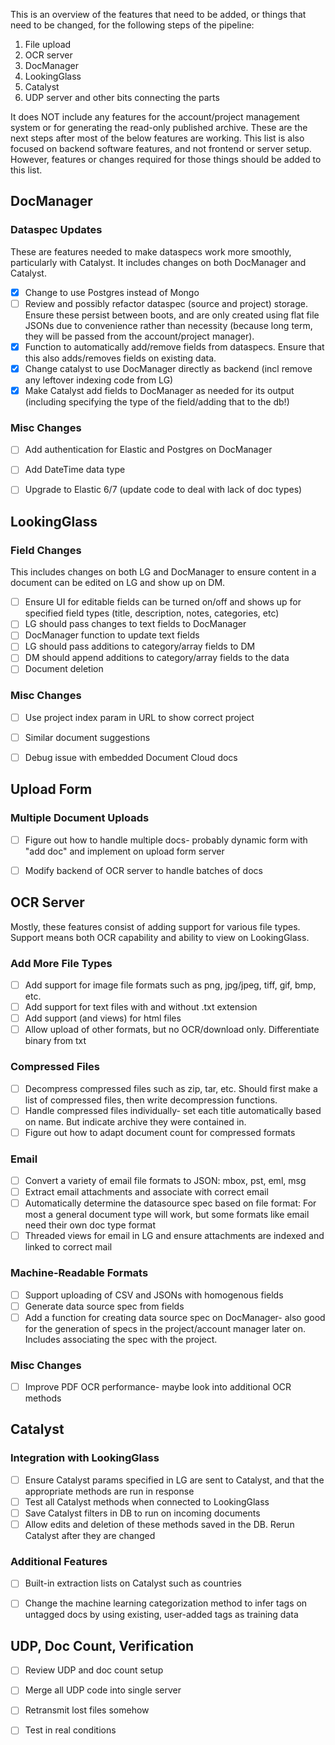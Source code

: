 This is an overview of the features that need to be added, or things that need
to be changed, for the following steps of the pipeline:
1. File upload
2. OCR server
3. DocManager
4. LookingGlass
5. Catalyst
6. UDP server and other bits connecting the parts

It does NOT include any features for the account/project management system or
for generating the read-only published archive. These are the next steps
after most of the below features are working. This list is also focused on
backend software features, and not frontend or server setup. However, features
or changes required for those things should be added to this list.


## DocManager

### Dataspec Updates
These are features needed to make dataspecs work more smoothly, particularly
with Catalyst. It includes changes on both DocManager and Catalyst.

- [x] Change to use Postgres instead of Mongo
- [ ] Review and possibly refactor dataspec (source and project) storage. Ensure
these persist between boots, and are only created using flat file JSONs due to
convenience rather than necessity (because long term, they will be passed from
the account/project manager).
- [x] Function to automatically add/remove fields from dataspecs. Ensure that
this also adds/removes fields on existing data.
- [x] Change catalyst to use DocManager directly as backend (incl remove any
leftover indexing code from LG)
- [x] Make Catalyst add fields to DocManager as needed for its output
(including specifying the type of the field/adding that to the db!)

### Misc Changes

- [ ] Add authentication for Elastic and Postgres on DocManager
- [ ] Add DateTime data type
- [ ] Upgrade to Elastic 6/7 (update code to deal with lack of doc types)


## LookingGlass

### Field Changes
This includes changes on both LG and DocManager to ensure content in a
document can be edited on LG and show up on DM.

- [ ] Ensure UI for editable fields can be turned on/off and shows up for
specified field types (title, description, notes, categories, etc)
- [ ] LG should pass changes to text fields to DocManager
- [ ] DocManager function to update text fields
- [ ] LG should pass additions to category/array fields to DM
- [ ] DM should append additions to category/array fields to the data
- [ ] Document deletion

### Misc Changes

- [ ] Use project index param in URL to show correct project
- [ ] Similar document suggestions
- [ ] Debug issue with embedded Document Cloud docs


## Upload Form

### Multiple Document Uploads
- [ ] Figure out how to handle multiple docs- probably dynamic form with "add
doc" and implement on upload form server
- [ ] Modify backend of OCR server to handle batches of docs


## OCR Server
Mostly, these features consist of adding support for various file
types. Support means both OCR capability and ability to view on LookingGlass.

### Add More File Types
- [ ] Add support for image file formats such as png, jpg/jpeg, tiff, gif,
bmp, etc.
- [ ] Add support for text files with and without .txt extension
- [ ] Add support (and views) for html files
- [ ] Allow upload of other formats, but no OCR/download only. Differentiate
binary from txt

### Compressed Files

- [ ] Decompress compressed files such as zip, tar, etc. Should first make a
list of compressed files, then write decompression functions.
- [ ] Handle compressed files individually- set each title automatically based
on name. But indicate archive they were contained in.
- [ ] Figure out how to adapt document count for compressed formats

### Email

- [ ] Convert a variety of email file formats to JSON: mbox, pst, eml, msg
- [ ] Extract email attachments and associate with correct email
- [ ] Automatically determine the datasource spec based on file format: For
most a general document type will work, but some formats like email need
their own doc type format
- [ ] Threaded views for email in LG and ensure attachments are indexed and
linked to correct mail

### Machine-Readable Formats

- [ ] Support uploading of CSV and JSONs with homogenous fields
- [ ] Generate data source spec from fields
- [ ] Add a function for creating data source spec on DocManager- also good
for the generation of specs in the project/account manager later on. Includes
associating the spec with the project.

### Misc Changes
- [ ] Improve PDF OCR performance- maybe look into additional OCR methods


## Catalyst

### Integration with LookingGlass

- [ ] Ensure Catalyst params specified in LG are sent to Catalyst, and that
the appropriate methods are run in response
- [ ] Test all Catalyst methods when connected to LookingGlass
- [ ] Save Catalyst filters in DB to run on incoming documents
- [ ] Allow edits and deletion of these methods saved in the DB. Rerun
Catalyst after they are changed

### Additional Features

- [ ] Built-in extraction lists on Catalyst such as countries
- [ ] Change the machine learning categorization method to infer tags on
untagged docs by using existing, user-added tags as training data


## UDP, Doc Count, Verification

- [ ] Review UDP and doc count setup
- [ ] Merge all UDP code into single server
- [ ] Retransmit lost files somehow
- [ ] Test in real conditions

